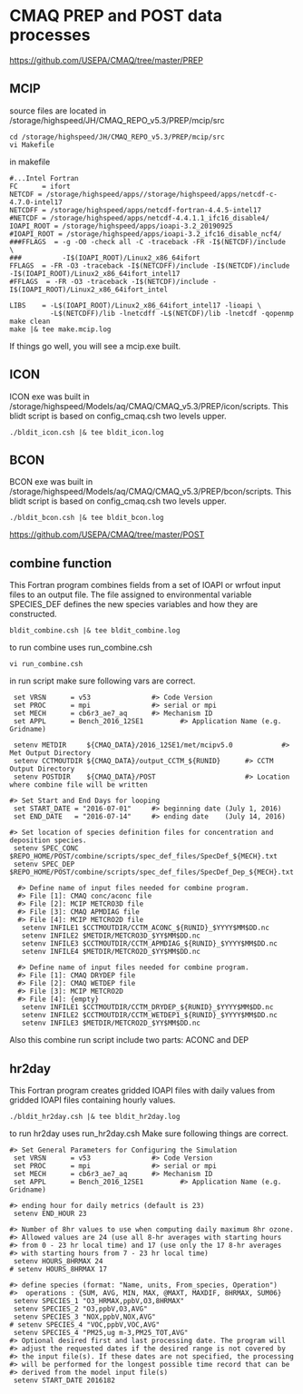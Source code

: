 # CMAQ PREP and POST data processes


https://github.com/USEPA/CMAQ/tree/master/PREP
## MCIP
source files are located in /storage/highspeed/JH/CMAQ_REPO_v5.3/PREP/mcip/src
```
cd /storage/highspeed/JH/CMAQ_REPO_v5.3/PREP/mcip/src
vi Makefile
```
in makefile
```
#...Intel Fortran
FC      = ifort
NETCDF = /storage/highspeed/apps//storage/highspeed/apps/netcdf-c-4.7.0-intel17
NETCDFF = /storage/highspeed/apps/netcdf-fortran-4.4.5-intel17
#NETCDF = /storage/highspeed/apps/netcdf-4.4.1.1_ifc16_disable4/
IOAPI_ROOT = /storage/highspeed/apps/ioapi-3.2_20190925
#IOAPI_ROOT = /storage/highspeed/apps/ioapi-3.2_ifc16_disable_ncf4/
###FFLAGS  = -g -O0 -check all -C -traceback -FR -I$(NETCDF)/include  \
###          -I$(IOAPI_ROOT)/Linux2_x86_64ifort
FFLAGS  = -FR -O3 -traceback -I$(NETCDFF)/include -I$(NETCDF)/include -I$(IOAPI_ROOT)/Linux2_x86_64ifort_intel17
#FFLAGS  = -FR -O3 -traceback -I$(NETCDF)/include -I$(IOAPI_ROOT)/Linux2_x86_64ifort_intel

LIBS    = -L$(IOAPI_ROOT)/Linux2_x86_64ifort_intel17 -lioapi \
          -L$(NETCDFF)/lib -lnetcdff -L$(NETCDF)/lib -lnetcdf -qopenmp
make clean
make |& tee make.mcip.log
```
If things go well, you will see a mcip.exe built.

## ICON
ICON exe was built in 
/storage/highspeed/Models/aq/CMAQ/CMAQ_v5.3/PREP/icon/scripts. This blidt script is based on config_cmaq.csh two levels upper.

```
./bldit_icon.csh |& tee bldit_icon.log
```

## BCON
BCON exe was built in 
/storage/highspeed/Models/aq/CMAQ/CMAQ_v5.3/PREP/bcon/scripts. This blidt script is based on config_cmaq.csh two levels upper.

```
./bldit_bcon.csh |& tee bldit_bcon.log
```


https://github.com/USEPA/CMAQ/tree/master/POST
## combine function
This Fortran program combines fields from a set of IOAPI or wrfout input files to an output file. The file assigned to environmental variable SPECIES_DEF defines the new species variables and how they are constructed.

```
bldit_combine.csh |& tee bldit_combine.log
```
to run combine uses run_combine.csh
```
vi run_combine.csh
```
in run script
make sure following vars are correct.
```
 set VRSN      = v53               #> Code Version
 set PROC      = mpi               #> serial or mpi
 set MECH      = cb6r3_ae7_aq      #> Mechanism ID
 set APPL      = Bench_2016_12SE1         #> Application Name (e.g. Gridname)

 setenv METDIR     ${CMAQ_DATA}/2016_12SE1/met/mcipv5.0            #> Met Output Directory
 setenv CCTMOUTDIR ${CMAQ_DATA}/output_CCTM_${RUNID}      #> CCTM Output Directory
 setenv POSTDIR    ${CMAQ_DATA}/POST                      #> Location where combine file will be written

#> Set Start and End Days for looping
 set START_DATE = "2016-07-01"     #> beginning date (July 1, 2016)
 set END_DATE   = "2016-07-14"     #> ending date    (July 14, 2016)

#> Set location of species definition files for concentration and deposition species.
 setenv SPEC_CONC $REPO_HOME/POST/combine/scripts/spec_def_files/SpecDef_${MECH}.txt
 setenv SPEC_DEP  $REPO_HOME/POST/combine/scripts/spec_def_files/SpecDef_Dep_${MECH}.txt

  #> Define name of input files needed for combine program.
  #> File [1]: CMAQ conc/aconc file
  #> File [2]: MCIP METCRO3D file
  #> File [3]: CMAQ APMDIAG file
  #> File [4]: MCIP METCRO2D file
   setenv INFILE1 $CCTMOUTDIR/CCTM_ACONC_${RUNID}_$YYYY$MM$DD.nc
   setenv INFILE2 $METDIR/METCRO3D_$YY$MM$DD.nc
   setenv INFILE3 $CCTMOUTDIR/CCTM_APMDIAG_${RUNID}_$YYYY$MM$DD.nc
   setenv INFILE4 $METDIR/METCRO2D_$YY$MM$DD.nc

  #> Define name of input files needed for combine program.
  #> File [1]: CMAQ DRYDEP file
  #> File [2]: CMAQ WETDEP file
  #> File [3]: MCIP METCRO2D
  #> File [4]: {empty}
   setenv INFILE1 $CCTMOUTDIR/CCTM_DRYDEP_${RUNID}_$YYYY$MM$DD.nc
   setenv INFILE2 $CCTMOUTDIR/CCTM_WETDEP1_${RUNID}_$YYYY$MM$DD.nc
   setenv INFILE3 $METDIR/METCRO2D_$YY$MM$DD.nc
```

Also this combine run script include two parts: ACONC and DEP

## hr2day
This Fortran program creates gridded IOAPI files with daily values from gridded IOAPI files containing hourly values.

```
./bldit_hr2day.csh |& tee bldit_hr2day.log
```
to run hr2day uses run_hr2day.csh
Make sure following things are correct.
```
#> Set General Parameters for Configuring the Simulation
 set VRSN      = v53               #> Code Version
 set PROC      = mpi               #> serial or mpi
 set MECH      = cb6r3_ae7_aq      #> Mechanism ID
 set APPL      = Bench_2016_12SE1         #> Application Name (e.g. Gridname)

#> ending hour for daily metrics (default is 23)
 setenv END_HOUR 23

#> Number of 8hr values to use when computing daily maximum 8hr ozone.
#> Allowed values are 24 (use all 8-hr averages with starting hours
#> from 0 - 23 hr local time) and 17 (use only the 17 8-hr averages
#> with starting hours from 7 - 23 hr local time)
 setenv HOURS_8HRMAX 24
# setenv HOURS_8HRMAX 17

#> define species (format: "Name, units, From_species, Operation")
#>  operations : {SUM, AVG, MIN, MAX, @MAXT, MAXDIF, 8HRMAX, SUM06}
 setenv SPECIES_1 "O3_HRMAX,ppbV,O3,8HRMAX"
 setenv SPECIES_2 "O3,ppbV,O3,AVG"
 setenv SPECIES_3 "NOX,ppbV,NOX,AVG"
# setenv SPECIES_4 "VOC,ppbV,VOC,AVG"
 setenv SPECIES_4 "PM25,ug m-3,PM25_TOT,AVG"
#> Optional desired first and last processing date. The program will
#> adjust the requested dates if the desired range is not covered by
#> the input file(s). If these dates are not specified, the processing
#> will be performed for the longest possible time record that can be
#> derived from the model input file(s)
 setenv START_DATE 2016182

```


